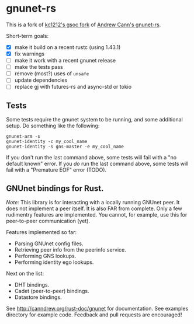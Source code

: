 gnunet-rs
=========

This is a fork of [kc1212's gsoc fork](https://github.com/kc1212/gnunet-rs)
of [Andrew Cann's gnunet-rs](https://github.com/canndrew/gnunet-rs).

Short-term goals:

- [x] make it build on a recent rustc (using 1.43.1)
- [x] fix warnings
- [ ] make it work with a recent gnunet release
- [ ] make the tests pass
- [ ] remove (most?) uses of `unsafe`
- [ ] update dependencies
- [ ] replace gj with futures-rs and async-std or tokio

Tests
-----

Some tests require the gnunet system to be running, and some additional setup.
Do something like the following:
```
gnunet-arm -s
gnunet-identity -c my_cool_name
gnunet-identity -s gns-master -e my_cool_name
```

If you don't run the last command above, some tests will fail with a "no default known" error.
If you *do* run the last command above, some tests will fail with a "Premature EOF" error (TODO).

GNUnet bindings for Rust.
-------------------------

*Note:* This library is for interacting with a locally running GNUnet peer. It
does not implement a peer itself. It is also FAR from complete. Only a few
rudimentry features are implemented. You cannot, for example, use this for
peer-to-peer communication (yet).

Features implemented so far:

  * Parsing GNUnet config files.
  * Retrieving peer info from the peerinfo service.
  * Performing GNS lookups.
  * Performing identity ego lookups.

Next on the list:

  * DHT bindings.
  * Cadet (peer-to-peer) bindings.
  * Datastore bindings.

See http://canndrew.org/rust-doc/gnunet for documentation.
See examples directory for example code.
Feedback and pull requests are encouraged!
